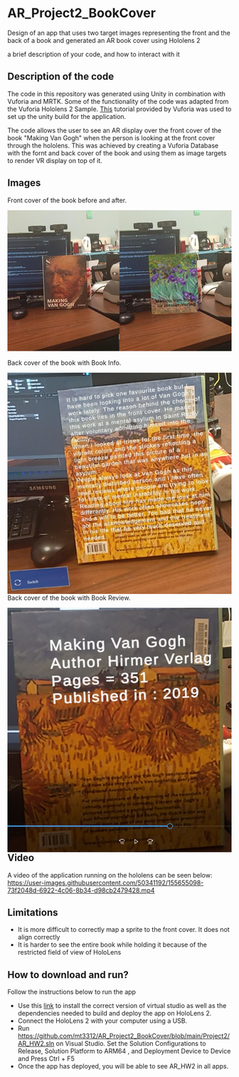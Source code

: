 # AR_Project2_BookCover
Design of an app that uses two target images representing the front and the back of a book and generated an AR book cover using Hololens 2

a brief description of your code, and how to interact with it

## Description of the code
The code in this repository was generated using Unity in combination with Vuforia and MRTK. Some of the functionality of the code was adapted from the Vuforia Hololens 2 Sample. [This](https://library.vuforia.com/articles/Solution/Working-with-the-HoloLens-sample-in-Unity.html) tutorial provided by Vuforia was used to set up the unity build for the application. 

The code allows the user to see an AR display over the front cover of the book "Making Van Gogh" when the person is looking at the front cover through the hololens. This was achieved by creating a Vuforia Database with the fornt and back cover of the book and using them as image targets to render VR display on top of it. 


## Images 
Front cover of the book before and after. 

<img src="Front (1).jpg"
     alt="Front Cover of the Book"
     style="float: center; margin-right: 10px;" />
     
Back cover of the book with Book Info.

<img src="Back1.jpg"
     alt="Back Cover of the Book 1"
     style="float: left; margin-right: 20px;" />
     
Back cover of the book with Book Review.

<img src="Back2.png"
     alt="Back Cover of the Book 1"
     style="float: left; margin-right: 20px;" />

## Video
A video of the application running on the hololens can be seen below:
https://user-images.githubusercontent.com/50341192/155655098-73f2048d-6922-4c06-8b34-d98cb2479428.mp4
## Limitations
* It is more difficult to correctly map a sprite to the front cover. It does not align correctly 
* It is harder to see the entire book while holding it because of the restricted field of view of HoloLens

## How to download and run? 
Follow the instructions below to run the app
* Use this [link](https://library.vuforia.com/articles/Solution/Working-with-the-HoloLens-sample-in-Unity.html) to install the correct version of virtual studio as well as the dependencies needed to build and deploy the app on HoloLens 2.
* Connect the HoloLens 2 with your computer using a USB. 
* Run https://github.com/mt3312/AR_Project2_BookCover/blob/main/Project2/AR_HW2.sln on Visual Studio. Set the Solution Configurations to Release, Solution Platform to ARM64 , and Deployment Device to Device and Press Ctrl + F5  
* Once the app has deployed, you will be able to see AR_HW2 in all apps.  
